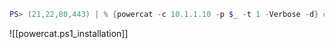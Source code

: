```PowerShell
PS> (21,22,80,443) | % {powercat -c 10.1.1.10 -p $_ -t 1 -Verbose -d} # Basic TCP Port Scanner
```
![[powercat.ps1_installation]]